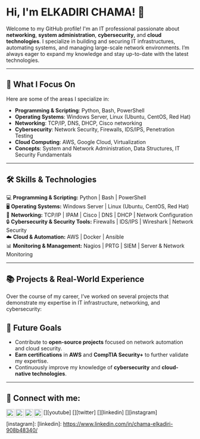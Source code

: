 # Hi, I'm ELKADIRI CHAMA! 👋

Welcome to my GitHub profile! I'm an IT professional passionate about **networking**, **system administration**, **cybersecurity**, and **cloud technologies**. I specialize in building and securing IT infrastructures, automating systems, and managing large-scale network environments. I’m always eager to expand my knowledge and stay up-to-date with the latest technologies.

---

## 🌱 What I Focus On

Here are some of the areas I specialize in:

- **Programming & Scripting**: Python, Bash, PowerShell  
- **Operating Systems**: Windows Server, Linux (Ubuntu, CentOS, Red Hat)  
- **Networking**: TCP/IP, DNS, DHCP, Cisco networking  
- **Cybersecurity**: Network Security, Firewalls, IDS/IPS, Penetration Testing  
- **Cloud Computing**: AWS, Google Cloud, Virtualization  
- **Concepts**: System and Network Administration, Data Structures, IT Security Fundamentals

---

## 🛠️ Skills & Technologies  

💻 **Programming & Scripting:** Python | Bash | PowerShell  
🖥️ **Operating Systems:** Windows Server | Linux (Ubuntu, CentOS, Red Hat)  
📡 **Networking:** TCP/IP | IPAM | Cisco | DNS | DHCP | Network Configuration  
🔒 **Cybersecurity & Security Tools:** Firewalls | IDS/IPS | Wireshark | Network Security  
☁️ **Cloud & Automation:** AWS | Docker | Ansible  
📊 **Monitoring & Management:** Nagios | PRTG | SIEM | Server & Network Monitoring

---

## 📚 Projects & Real-World Experience

Over the course of my career, I’ve worked on several projects that demonstrate my expertise in IT infrastructure, networking, and cybersecurity:


## 🚀 Future Goals

- Contribute to **open-source projects** focused on network automation and cloud security.
- **Earn certifications** in **AWS** and **CompTIA Security+** to further validate my expertise.
- Continuously improve my knowledge of **cybersecurity** and **cloud-native technologies**.

---

<h2> 🤳 Connect with me:</h2>

[<img align="left" alt="JoshMadakor | YouTube" width="22px" src="https://cdn.jsdelivr.net/npm/simple-icons@v3/icons/youtube.svg" />][youtube]
[<img align="left" alt="JoshMadakor | Twitter" width="22px" src="https://cdn.jsdelivr.net/npm/simple-icons@v3/icons/twitter.svg" />][twitter]
[<img align="left" alt="JoshMadakor | LinkedIn" width="22px" src="https://cdn.jsdelivr.net/npm/simple-icons@v3/icons/linkedin.svg" />][linkedin]
[<img align="left" alt="JoshMadakor | Instagram" width="22px" src="https://cdn.jsdelivr.net/npm/simple-icons@v3/icons/instagram.svg" />][instagram]


[instagram]: 
[linkedin]: https://www.linkedin.com/in/chama-elkadiri-908b48340/

